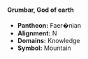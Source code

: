 #### Grumbar, God of earth
- **Pantheon:** Faer�nian
- **Alignment:** N
- **Domains:** Knowledge
- **Symbol:** Mountain